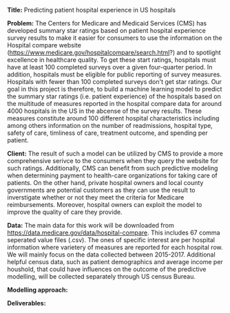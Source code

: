 **Title:** Predicting patient hospital experience in US hospitals

**Problem:**  The Centers for Medicare and Medicaid Services (CMS) has developed summary star ratings based on patient hospital experience  survey results to make it easier for consumers to use the information on the Hospital compare website (https://www.medicare.gov/hospitalcompare/search.html?) and to spotlight excellence in healthcare quality. To get these start ratings, hospitals must have at least 100 completed surveys over a given four-quarter period. In addition, hospitals must be eligible for public reporting of survey measures. Hospitals with fewer than 100 completed surveys don't get star ratings. Our goal in this project is therefore, to build a machine learning model to predict the summary star ratings (i.e. patient experience) of the hospitals based on the multitude of measures reported in the hospital compare data for around 4000 hospitals in the US in the abcense of the survey results. These  measures constitute around 100 different hospital characteristics including among others information on the number of readmissions, hospital type, safety of care, timliness of care, treatment outcome, and spending per patient. 

**Client:** The result of such a model can be utilized by CMS to provide a more comprehensive serivce to the consumers when they query the website for such ratings. Additionally, CMS can benefit from such predictive modeling when determining payment to health-care organizations for taking care of patients. On the other hand, private hospital owners and local county governments are potential customers as they can use the result to inverstigate whether or not they meet the criteria for Medicare reimbursements. Moreover, hospital owners can exploit the model to improve the quality of care they provide. 

**Data:** The main data for this work will be downloaded from https://data.medicare.gov/data/hospital-compare. This includes 67 comma seperated value files (.csv). The ones of specific interest are per hospital information where varietery of measures are reported for each hospital row. We will mainly focus on the data collected between 2015-2017. Additional helpful census data, such as patient demographics and average income per houshold, that could have influences on the outcome of the predictive modelling, will be collected separately through US census Bureau.

**Modelling approach:**

**Deliverables:**



